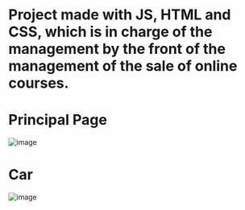# Project made with JS, HTML and CSS, which is in charge of the management by the front of the management of the sale of online courses.
# Principal Page
![image](https://user-images.githubusercontent.com/85316618/210280659-152f7cd8-ca0a-49a6-b368-f26350bcc4b5.png)
# Car
![image](https://user-images.githubusercontent.com/85316618/210280668-bf1ebd81-3afb-4961-a212-4681e7c783a0.png)

